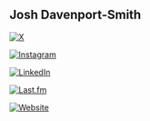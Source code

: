## Josh Davenport-Smith

[![X](https://shields.io/badge/x-joshdprts-black?logo=twitter&style=for-the-badge)](https://x.com/joshdprts)

[![Instagram](https://shields.io/badge/instagram-jdprts-red?logo=instagram&style=for-the-badge)](https://instagram.com/jdprts)

[![LinkedIn](https://shields.io/badge/linkedin-josh_davenport--smith-white?logo=linkedin&style=for-the-badge)](https://www.linkedin.com/in/josh-davenport/)

[![Last.fm](https://shields.io/badge/last.fm-yoshagogo-red?logo=lastdotfm&style=for-the-badge)](https://www.last.fm/user/yoshagogo)

[![Website](https://shields.io/badge/-website-grey?logo=&style=for-the-badge)](https://www.joshdavenport.co.uk)
